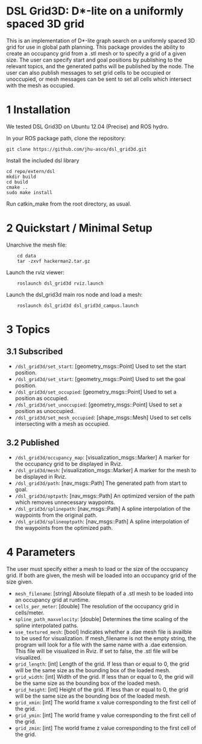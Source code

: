 # DSL Grid3D: D*-lite on a uniformly spaced 3D grid

This is an implementation of D*-lite graph search on a uniformly spaced 3D grid for use in global path planning.  This package provides the ability to create an occupancy grid from a .stl mesh or to specify a grid of a given size.  The user can specify start and goal positions by publishing to the relevant topics, and the generated paths will be published by the node.  The user can also publish messages to set grid cells to be occupied or unoccupied, or mesh messages can be sent to set all cells which intersect with the mesh as occupied.

# 1 Installation
We tested DSL Grid3D on Ubuntu 12.04 (Precise) and ROS hydro.

In your ROS package path, clone the repository:

    git clone https://github.com/jhu-asco/dsl_grid3d.git

Install the included dsl library

    cd repo/extern/dsl
    mkdir build
    cd build
    cmake ..
    sudo make install

Run catkin_make from the root directory, as usual.


# 2 Quickstart / Minimal Setup

Unarchive the mesh file:

		cd data 
		tar -zxvf hackerman2.tar.gz

Launch the rviz viewer:

		roslaunch dsl_grid3d rviz.launch

Launch the dsl_grid3d main ros node and load a mesh:

		roslaunch dsl_grid3d dsl_grid3d_campus.launch

# 3 Topics
## 3.1 Subscribed
* `/dsl_grid3d/set_start`: [geometry_msgs::Point] Used to set the start position.
* `/dsl_grid3d/set_start`: [geometry_msgs::Point] Used to set the goal position.
* `/dsl_grid3d/set_occupied`: [geometry_msgs::Point] Used to set a position as occupied.
* `/dsl_grid3d/set_unoccupied`: [geometry_msgs::Point] Used to set a position as unoccupied.
* `/dsl_grid3d/set_mesh_occupied`: [shape_msgs::Mesh] Used to set cells intersecting with a mesh as occupied.

## 3.2 Published 
* `/dsl_grid3d/occupancy_map`: [visualization_msgs::Marker] A marker for the occupancy grid to be displayed in Rviz.
* `/dsl_grid3d/mesh`: [visualization_msgs::Marker] A marker for the mesh to be displayed in Rviz.
* `/dsl_grid3d/path`: [nav_msgs::Path] The generated path from start to goal.
* `/dsl_grid3d/optpath`: [nav_msgs::Path] An optimized version of the path which removes unnecessary waypoints.
* `/dsl_grid3d/splinepath`: [nav_msgs::Path] A spline interpolation of the waypoints from the original path.
* `/dsl_grid3d/splineoptpath`: [nav_msgs::Path] A spline interpolation of the waypoints from the optimized path.


# 4 Parameters
The user must specify either a mesh to load or the size of the occupancy grid.  If both are given, the mesh will be loaded into an occupancy grid of the size given.

* `mesh_filename`: [string] Absolute filepath of a .stl mesh to be loaded into an occupancy grid at runtime.
* `cells_per_meter`: [double] The resolution of the occupancy grid in cells/meter.
* `spline_path_maxvelocity`: [double] Determines the time scaling of the spline interpolated paths.
* `use_textured_mesh`: [bool] Indicates whether a .dae mesh file is availble to be used for visualization.  If mesh_filename is not the empty string, the program will look for a file with the same name with a .dae extension.  This file will be visualized in Rviz.  If set to false, the .stl file will be visualized. 
* `grid_length`: [int] Length of the grid. If less than or equal to 0, the grid will be the same size as the bounding box of the loaded mesh.
* `grid_width`: [int] Width of the grid. If less than or equal to 0, the grid will be the same size as the bounding box of the loaded mesh.
* `grid_height`: [int] Height of the grid. If less than or equal to 0, the grid will be the same size as the bounding box of the loaded mesh.
* `grid_xmin`: [int] The world frame x value corresponding to the first cell of the grid.
* `grid_ymin`: [int] The world frame y value corresponding to the first cell of the grid.
* `grid_zmin`: [int] The world frame z value corresponding to the first cell of the grid.

